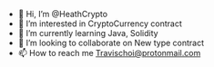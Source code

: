 - 👋 Hi, I’m @HeathCrypto
- 👀 I’m interested in CryptoCurrency contract
- 🌱 I’m currently learning Java, Solidity
- 💞️ I’m looking to collaborate on New type contract
- 📫 How to reach me Travischoi@protonmail.com

<!---
HeathCrypto/HeathCrypto is a ✨ special ✨ repository because its `README.md` (this file) appears on your GitHub profile.
You can click the Preview link to take a look at your changes.
--->

